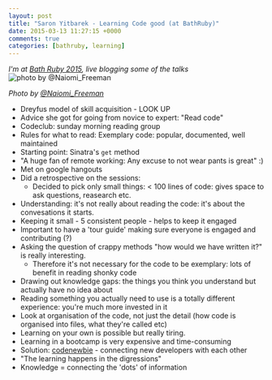 ```yaml
---
layout: post
title: "Saron Yitbarek - Learning Code good (at BathRuby)"
date: 2015-03-13 11:27:15 +0000
comments: true
categories: [bathruby, learning]
---
```

_I'm at [Bath Ruby 2015](http://2015.bathruby.org/), live blogging some of the
talks_
![photo by
@Naiomi\_Freeman](https://pbs.twimg.com/media/B_-Xi25W8AAKFwW.jpg:medium)

_Photo by [@Naiomi\_Freeman](https://twitter.com/Naomi_Freeman)_

* Dreyfus model of skill acquisition - LOOK UP
* Advice she got for going from novice to expert: "Read code"
* Codeclub: sunday morning reading group
* Rules for what to read: Exemplary code: popular, documented, well maintained
* Starting point: Sinatra's `get` method
* "A huge fan of remote working: Any excuse to not wear pants is great" :)
* Met on google hangouts
* Did a retrospective on the sessions:
  * Decided to pick only small things: < 100 lines of code: gives space to ask
    questions, reasearch etc.
* Understanding: it's not really about reading the code: it's about the
  convesations it starts.
* Keeping it small - 5 consistent people - helps to keep it engaged
* Important to have a 'tour guide' making sure everyone is engaged and
  contributing (?)
* Asking the question of crappy methods "how would we have written it?" is
  really interesting.
  * Therefore it's not necessary for the code to be exemplary: lots of benefit
    in reading shonky code
* Drawing out knowledge gaps: the things you think you understand but actually
  have no idea about
* Reading something you actually need to use is a totally different
  experience: you're much more invested in it
* Look at organisation of the code, not just the detail (how code is organised
  into files, what they're called etc)
* Learning on your own is possible but really tiring.
* Learning in a bootcamp is very expensive and time-consuming
* Solution: [codenewbie](http://www.codenewbie.org/) - connecting new developers with each other
* "The learning happens in the digressions"
* Knowledge = connecting the 'dots' of information
